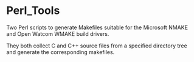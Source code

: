 Perl_Tools
==========

Two Perl scripts to generate Makefiles suitable for the Microsoft NMAKE and Open Watcom WMAKE build drivers.

They both collect C and C++ source files from a specified directory tree and generate the corresponding makefiles.

